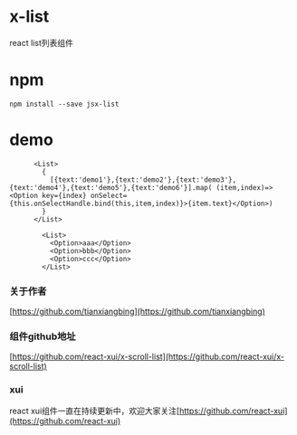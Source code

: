 # x-list
react list列表组件
# npm 
    npm install --save jsx-list
# demo
```
      <List>
        {
          [{text:'demo1'},{text:'demo2'},{text:'demo3'},{text:'demo4'},{text:'demo5'},{text:'demo6'}].map( (item,index)=><Option key={index} onSelect={this.onSelectHandle.bind(this,item,index)}>{item.text}</Option>)
        }
      </List>
```
```
        <List>
          <Option>aaa</Option>
          <Option>bbb</Option>
          <Option>ccc</Option>
        </List>
```

### 关于作者
[https://github.com/tianxiangbing](https://github.com/tianxiangbing)

### 组件github地址
[https://github.com/react-xui/x-scroll-list](https://github.com/react-xui/x-scroll-list)


### xui
react xui组件一直在持续更新中，欢迎大家关注[https://github.com/react-xui](https://github.com/react-xui)